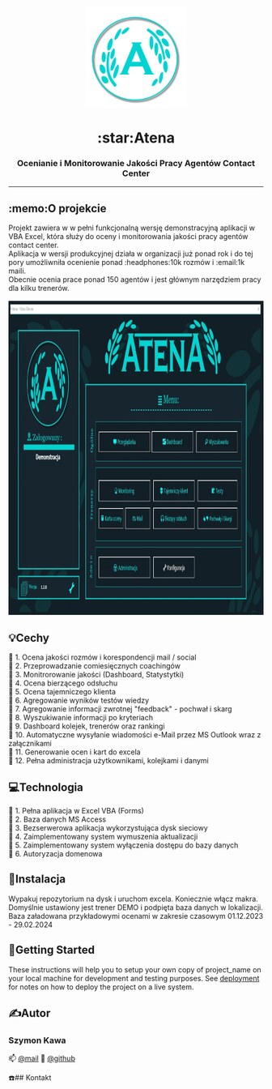 <div align="center">
<img width=200px height=200px src="https://github.com/CodeCup7/Atena-Excel-Full/blob/main/Logo.png" alt="Project logo">
</div>

<h1 align="center">:star:Atena</h1>
<h3 align="center">Ocenianie i Monitorowanie Jakości Pracy Agentów Contact Center</h3> 
<hr />

<div align="left">
	<h2>:memo:O projekcie</h2>
 	Projekt zawiera w w pełni funkcjonalną wersję demonstracyjną aplikacji w VBA Excel, która służy do oceny i monitorowania jakości pracy agentów contact center. 
	<br>Aplikacja w wersji produkcyjnej działa w organizacji już ponad rok i do tej pory umożliwniła ocenienie ponad :headphones:10k rozmów i :email:1k maili. 
	<br>Obecnie ocenia prace ponad 150 agentów i jest głównym narzędziem pracy dla kilku trenerów.
</div>
<br>
<div align="center">
 <img width=1381px height=620px src="https://github.com/CodeCup7/Atena-Excel-Full/blob/main/assets/rateCC.gif">
</div>

## :bulb:Cechy

:diamond_shape_with_a_dot_inside: 1. Ocena jakości rozmów i korespondencji mail / social
<br>:diamond_shape_with_a_dot_inside: 2. Przeprowadzanie comiesięcznych coachingów
<br>:diamond_shape_with_a_dot_inside: 3. Monitrorowanie jakości (Dashboard, Statystytki)
<br>:diamond_shape_with_a_dot_inside: 4. Ocena bierzącego odsłuchu
<br>:diamond_shape_with_a_dot_inside: 5. Ocena tajemniczego klienta
<br>:diamond_shape_with_a_dot_inside: 6. Agregowanie wyników testów wiedzy
<br>:diamond_shape_with_a_dot_inside: 7. Agregowanie informacji zwrotnej "feedback" - pochwał i skarg
<br>:diamond_shape_with_a_dot_inside: 8. Wyszukiwanie informacji po kryteriach
<br>:diamond_shape_with_a_dot_inside: 9. Dashboard kolejek, trenerów oraz rankingi
<br>:diamond_shape_with_a_dot_inside: 10. Automatyczne wysyłanie wiadomości e-Mail przez MS Outlook wraz z załącznikami
<br>:diamond_shape_with_a_dot_inside: 11. Generowanie ocen i kart do excela 
<br>:diamond_shape_with_a_dot_inside: 12. Pełna administracja użytkownikami, kolejkami i danymi

## :computer:Technologia
:small_blue_diamond: 1. Pełna aplikacja w Excel VBA (Forms)
<br>:small_blue_diamond: 2. Baza danych MS Access
<br>:small_blue_diamond: 3. Bezserwerowa aplikacja wykorzystująca dysk sieciowy
<br>:small_blue_diamond: 4. Zaimplementowany system wymuszenia aktualizacji
<br>:small_blue_diamond: 5. Zaimplementowany system wyłączenia dostępu do bazy danych
<br>:small_blue_diamond: 6. Autoryzacja domenowa

## :rocket:Instalacja

Wypakuj repozytorium na dysk i uruchom excela. Koniecznie włącz makra. Domyślnie ustawiony jest trener DEMO i podpięta baza danych w lokalizacji. Baza załadowana przykładowymi ocenami w zakresie czasowym 01.12.2023 - 29.02.2024

## 🏁Getting Started

These instructions will help you to setup your own copy of project_name on your local machine for development and testing purposes. See [deployment](#Deployment) for notes on how to deploy the project on a live system.


## ✍️Autor
<h3 align="left">Szymon Kawa</h3> 

:mailbox: [@mail](szymon.kawa@gmail.com) 
:link: [@github](https://github.com/CodeCup7) 


:telephone:## Kontakt


